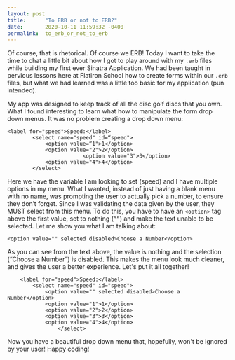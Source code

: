 ```yaml
---
layout: post
title:      "To ERB or not to ERB?"
date:       2020-10-11 11:59:32 -0400
permalink:  to_erb_or_not_to_erb
---
```



Of course, that is rhetorical. Of course we ERB! Today I want to take the time to chat a little bit about how I got to play around with my `.erb` files while building my first ever Sinatra Application. We had been taught in pervious lessons here at Flatiron School how to create forms within our `.erb` files, but what we had learned was a little too basic for my application (pun intended). 

My app was designed to keep track of all the disc golf discs that you own. What I found interesting to learn what how to manipulate the form drop down menus. It was no problem creating a drop down menu:

``` 
<label for="speed">Speed:</label>
        <select name="speed" id=“speed">
            <option value=“1">1</option>
            <option value="2">2</option>
						<option value="3">3</option>
            <option value="4">4</option>
        </select>
```

Here we have the variable I am looking to set (speed) and I have multiple options in my menu. What I wanted, instead of just having a blank menu with no name, was prompting the user to actually pick a number, to ensure they don’t forget. Since I was validating the data given by the user, they MUST select from this menu. To do this, you have to have an `<option>` tag above the first value, set to nothing (`””`) and make the text unable to be selected. Let me show you what I am talking about:

```
<option value="" selected disabled>Choose a Number</option>
```

As you can see from the text above, the value is nothing and the selection (“Choose a Number”) is disabled. This makes the menu look much cleaner, and gives the user a better experience. Let's put it all together! 

```
    <label for="speed">Speed:</label>
        <select name="speed" id="speed">
            <option value="" selected disabled>Choose a Number</option>
            <option value="1">1</option>
            <option value="2">2</option>
            <option value="3">3</option>
            <option value="4">4</option>
				</select>
```

Now you have a beautiful drop down menu that, hopefully, won't be ignored by your user! Happy coding!
